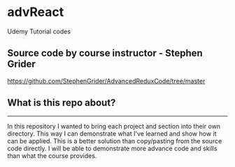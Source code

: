 # advReact
Udemy Tutorial codes

## Source code by course instructor - Stephen Grider
https://github.com/StephenGrider/AdvancedReduxCode/tree/master

## What is this repo about?
---
In this repository I wanted to bring each project and section into their own directory. This way I can demonstrate what I've learned and show how it can be applied. This is a better solution than copy/pasting from the source code directly. I will be able to demonstrate more advance code and skills than what the course provides.